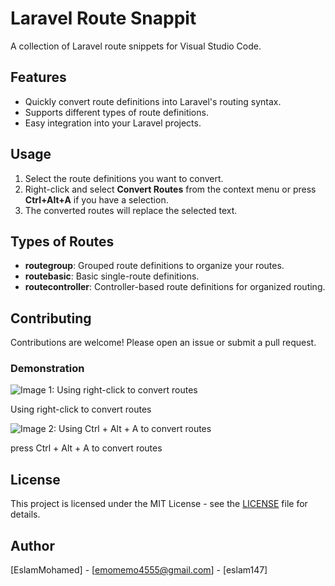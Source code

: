 # Laravel Route Snappit

A collection of Laravel route snippets for Visual Studio Code.

## Features

- Quickly convert route definitions into Laravel's routing syntax.
- Supports different types of route definitions.
- Easy integration into your Laravel projects.

## Usage

1. Select the route definitions you want to convert.
2. Right-click and select **Convert Routes** from the context menu or press **Ctrl+Alt+A** if you have a selection.
3. The converted routes will replace the selected text.

## Types of Routes

- **routegroup**: Grouped route definitions to organize your routes.
- **routebasic**: Basic single-route definitions.
- **routecontroller**: Controller-based route definitions for organized routing.


## Contributing

Contributions are welcome! Please open an issue or submit a pull request.
### Demonstration

![Image 1: Using right-click to convert routes](https://i.ibb.co/Zhjf7ZP/01.gif)

Using right-click to convert routes

![Image 2: Using Ctrl + Alt + A to convert routes](https://i.ibb.co/5hWbJ4b/02.gif)

press Ctrl + Alt + A to convert routes

## License

This project is licensed under the MIT License - see the [LICENSE](LICENSE) file for details.

## Author

[EslamMohamed] - [emomemo4555@gmail.com] - [eslam147]
